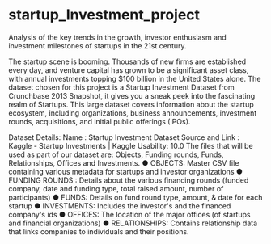 # startup_Investment_project
Analysis of the key trends in the growth, investor enthusiasm and investment milestones of startups in the 21st century.

The startup scene is booming. Thousands of new firms are established every day, and venture capital has grown to be a significant asset class, with annual investments topping $100 billion in the United States alone. The dataset chosen for this project is a Startup Investment Dataset from Crunchbase 2013 Snapshot, it gives you a sneak peek into the fascinating realm of Startups. This large dataset covers information about the startup ecosystem, including organizations, business announcements, investment rounds, acquisitions, and initial public offerings (IPOs).

Dataset Details:
Name : Startup Investment Dataset
Source and Link : Kaggle - Startup Investments | Kaggle
Usability: 10.0
The files that will be used as part of our dataset are: Objects, Funding rounds, Funds, Relationships,
Offices and Investments.
● OBJECTS: Master CSV file containing various metadata for startups and investor
organizations
● FUNDING ROUNDS : Details about the various financing rounds (funded company,
date and funding type, total raised amount, number of participants)
● FUNDS: Details on fund round type, amount, & date for each startup
● INVESTMENTS: Includes the investor's and the financed company's ids
● OFFICES: The location of the major offices (of startups and financial organizations)
● RELATIONSHIPS: Contains relationship data that links companies to individuals and
their positions.
